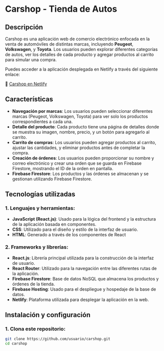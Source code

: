 # Carshop - Tienda de Autos

## Descripción

Carshop es una aplicación web de comercio electrónico enfocada en la venta de automóviles de distintas marcas, incluyendo **Peugeot**, **Volkswagen**, y **Toyota**. Los usuarios pueden explorar diferentes categorías de autos, ver los detalles de cada producto y agregar productos al carrito para simular una compra.

Puedes acceder a la aplicación desplegada en Netlify a través del siguiente enlace:

🔗 [Carshop en Netlify](https://carshopcoder.netlify.app/Home) 

## Características

- **Navegación por marcas**: Los usuarios pueden seleccionar diferentes marcas (Peugeot, Volkswagen, Toyota) para ver solo los productos correspondientes a cada una.
- **Detalle del producto**: Cada producto tiene una página de detalles donde se muestra su imagen, nombre, precio, y un botón para agregarlo al carrito.
- **Carrito de compras**: Los usuarios pueden agregar productos al carrito, ajustar las cantidades, y eliminar productos antes de completar la compra.
- **Creación de órdenes**: Los usuarios pueden proporcionar su nombre y correo electrónico y crear una orden que se guarda en Firebase Firestore, mostrando el ID de la orden en pantalla.
- **Firebase Firestore**: Los productos y las órdenes se almacenan y se gestionan utilizando Firebase Firestore.

## Tecnologías utilizadas

### 1. **Lenguajes y herramientas**:
- **JavaScript (React.js)**: Usado para la lógica del frontend y la estructura de la aplicación basada en componentes.
- **CSS**: Utilizado para el diseño y estilo de la interfaz de usuario.
- **HTML**: Generado a través de los componentes de React

### 2. **Frameworks y librerías**:
- **React.js**: Librería principal utilizada para la construcción de la interfaz de usuario.
- **React Router**: Utilizado para la navegación entre las diferentes rutas de la aplicación.
- **Firebase Firestore**: Base de datos NoSQL que almacena los productos y órdenes de la tienda.
- **Firebase Hosting**: Usado para el despliegue y hospedaje de la base de datos.
- **Netlify**: Plataforma utilizada para desplegar la aplicación en la web.

## Instalación y configuración

### 1. Clona este repositorio:
```bash
git clone https://github.com/usuario/carshop.git
cd carshop

